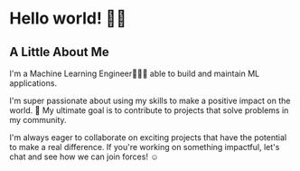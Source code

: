 # Hello world! 👋😀

## A Little About Me

I'm a Machine Learning Engineer👷🏿‍♀️ able to build and maintain ML applications.

I'm super passionate about using my skills to make a positive impact on the world. 💫 My ultimate goal is to contribute to projects that solve problems in my community.


I'm always eager to collaborate on exciting projects that have the potential to make a real difference. If you're working on something impactful, let's chat and see how we can join forces! ☺️
